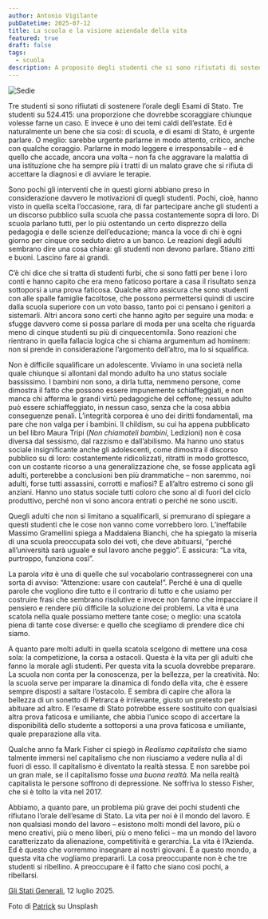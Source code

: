 ```yaml
---
author: Antonio Vigilante
pubDatetime: 2025-07-12
title: La scuola e la visione aziendale della vita
featured: true
draft: false
tags:
  - scuola
description: A proposito degli studenti che si sono rifiutati di sostenere l'orale agli Esami di Stato.
---
```




![Sedie](/images/sedie.png)


Tre studenti si sono rifiutati di sostenere l’orale degli Esami di Stato. Tre studenti su 524.415: una proporzione che dovrebbe scoraggiare chiunque volesse farne un caso. E invece è uno dei temi caldi dell’estate. Ed è naturalmente un bene che sia così: di scuola, e di esami di Stato, è urgente parlare. O meglio: sarebbe urgente parlarne in modo attento, critico, anche con qualche coraggio. Parlarne in modo leggere e irresponsabile – ed è quello che accade, ancora una volta – non fa che aggravare la malattia di una istituzione che ha sempre più i tratti di un malato grave che si rifiuta di accettare la diagnosi e di avviare le terapie.

Sono pochi gli interventi che in questi giorni abbiano preso in considerazione davvero le motivazioni di quegli studenti. Pochi, cioè, hanno visto in quella scelta l’occasione, rara, di far partecipare anche gli studenti a un discorso pubblico sulla scuola che passa costantemente sopra di loro. Di scuola parlano tutti, per lo più ostentando un certo disprezzo della pedagogia e delle scienze dell’educazione; manca la voce di chi è ogni giorno per cinque ore seduto dietro a un banco. Le reazioni degli adulti sembrano dire una cosa chiara: gli studenti non devono parlare. Stiano zitti e buoni. Lascino fare ai grandi.

C’è chi dice che si tratta di studenti furbi, che si sono fatti per bene i loro conti e hanno capito che era meno faticoso portare a casa il risultato senza sottoporsi a una prova faticosa. Qualche altro assicura che sono studenti con alle spalle famiglie facoltose, che possono permettersi quindi di uscire dalla scuola superiore con un voto basso, tanto poi ci pensano i genitori a sistemarli. Altri ancora sono certi che hanno agito per seguire una moda: e sfugge davvero come si possa parlare di moda per una scelta che riguarda meno di cinque studenti su più di cinquecentomila. Sono reazioni che rientrano in quella fallacia logica che si chiama argumentum ad hominem: non si prende in considerazione l’argomento dell’altro, ma lo si squalifica.

Non è difficile squalificare un adolescente. Viviamo in una società nella quale chiunque si allontani dal mondo adulto ha uno status sociale bassissimo. I bambini non sono, a dirla tutta, nemmeno persone, come dimostra il fatto che possono essere impunemente schiaffeggiati, e non manca chi afferma le grandi virtù pedagogiche del ceffone; nessun adulto può essere schiaffeggiato, in nessun caso, senza che la cosa abbia conseguenze penali. L’integrità corporea è uno dei diritti fondamentali, ma pare che non valga per i bambini. Il childism, su cui ha appena pubblicato un bel libro Maura Tripi (*Non chiamateli bambini*, Ledizioni) non è cosa diversa dal sessismo, dal razzismo e dall’abilismo. Ma hanno uno status sociale insignificante anche gli adolescenti, come dimostra il discorso pubblico su di loro: costantemente ridicolizzati, ritratti in modo grottesco, con un costante ricorso a una generalizzazione che, se fosse applicata agli adulti, porterebbe a conclusioni ben più drammatiche – non saremmo, noi adulti, forse tutti assassini, corrotti e mafiosi? E all’altro estremo ci sono gli anziani. Hanno uno status sociale tutti coloro che sono al di fuori del ciclo produttivo, perché non vi sono ancora entrati o perché ne sono usciti.

Quegli adulti che non si limitano a squalificarli, si premurano di spiegare a questi studenti che le cose non vanno come vorrebbero loro. L’ineffabile Massimo Gramellini spiega a Maddalena Bianchi, che ha spiegato la miseria di una scuola preoccupata solo dei voti, che deve abituarsi, “perché all’università sarà uguale e sul lavoro anche peggio”. E assicura: “La vita, purtroppo, funziona così”.

La parola *vita* è una di quelle che sul vocabolario contrassegnerei con una sorta di avviso: “Attenzione: usare con cautela!”. Perché è una di quelle parole che vogliono dire tutto e il contrario di tutto e che usiamo per costruire frasi che sembrano risolutive e invece non fanno che impacciare il pensiero e rendere più difficile la soluzione dei problemi. La vita è una scatola nella quale possiamo mettere tante cose; o meglio: una scatola piena di tante cose diverse: e quello che scegliamo di prendere dice chi siamo.

A quanto pare molti adulti in quella scatola scelgono di mettere una cosa sola: la competizione, la corsa a ostacoli. Questa è la vita per gli adulti che fanno la morale agli studenti. Per questa vita la scuola dovrebbe preparare. La scuola non conta per la conoscenza, per la bellezza, per la creatività. No: la scuola serve per imparare la dinamica di fondo della vita, che è essere sempre disposti a saltare l’ostacolo. E sembra di capire che allora la bellezza di un sonetto di Petrarca è irrilevante, giusto un pretesto per abituare ad altro. E l’esame di Stato potrebbe essere sostituito con qualsiasi altra prova faticosa e umiliante, che abbia l’unico scopo di accertare la disponibilità dello studente a sottoporsi a una prova faticosa e umiliante, quale preparazione alla vita.

Qualche anno fa Mark Fisher ci spiegò in *Realismo capitalista* che siamo talmente immersi nel capitalismo che non riusciamo a vedere nulla al di fuori di esso. Il capitalismo è diventato la realtà stessa. E non sarebbe poi un gran male, se il capitalismo fosse *una buona realtà*. Ma nella realtà capitalista le persone soffrono di depressione. Ne soffriva lo stesso Fisher, che si è tolto la vita nel 2017.

Abbiamo, a quanto pare, un problema più grave dei pochi studenti che rifiutano l’orale dell’esame di Stato. La vita per noi è il mondo del lavoro. E non qualsiasi mondo del lavoro – esistono molti mondi del lavoro, più o meno creativi, più o meno liberi, più o meno felici – ma un mondo del lavoro caratterizzato da alienazione, competitività e gerarchia. La vita è l’Azienda. Ed è questo che vorremmo insegnare ai nostri giovani. È a questo mondo, a questa vita che vogliamo prepararli. La cosa preoccupante non è che tre studenti si ribellino. A preoccupare è il fatto che siano così pochi, a ribellarsi.

[Gli Stati Generali](https://www.glistatigenerali.com/societa/scuola/la-scuola-e-la-visione-aziendale-della-vita/), 12 luglio 2025.

Foto di [Patrick](https://unsplash.com/it/@goosepicklefire?utm_content=creditCopyText&utm_medium=referral&utm_source=unsplash) su Unsplash
